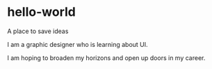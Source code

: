 # hello-world
A place to save ideas 

I am a graphic designer who is learning about UI.

I am hoping to broaden my horizons and open up doors in my career.
